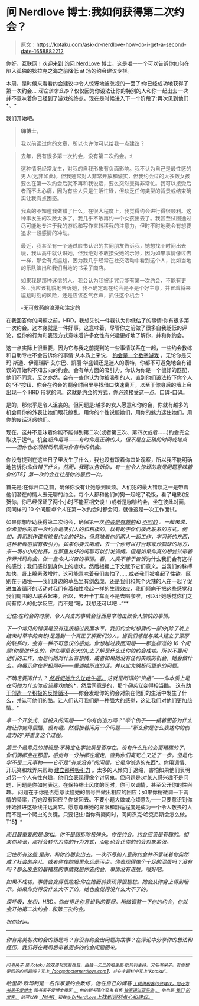 # 问 Nerdlove 博士:我如何获得第二次约会？

> 原文：<https://kotaku.com/ask-dr-nerdlove-how-do-i-get-a-second-date-1658882212>

你好，互联网！欢迎来到 [询问 NerdLove](http://kotaku.com/askdrnerdlove) 博士，这是唯一一个可以告诉你如何在陷入孤独的狄拉克之海之前降低 at 场的约会建议专栏。



本周，是时候来看看约会建议中令人惊讶地被忽视的一面了:你已经成功地获得了第一次约会… *现在该怎么办*？仅仅因为你设法让你的特别的人和你一起出去*一次*并不意味着你已经到了游戏的终点。现在是时候进入下一个阶段了:再次见到他们*。*

我们开始吧。

> **嗨博士，**
> 
> 我以前读过你的文章，所以也许你可以给我一点建议？

> 去年，我有很多第一次约会，没有第二次约会。:\
> 
> 这种情况经常发生，对我的自我形象有负面影响。我不认为自己是最性感的男人(远非如此)，但我通常对人非常开放和诚实，但我约会过的大多数女孩要么在第一次约会后就不再和我说话，要么突然变得非常忙。我可以接受后者而不太心痛，因为有些人只是生活忙碌，但缺乏任何类型的背景或结束确实让我有点困惑。
> 
> 我真的不知道我做错了什么，在很大程度上，我觉得约会进行得很顺利。这种事发生的次数太多了，我几乎不敢再约一个女孩出去了。我甚至试图通过尽可能地专注于我的游戏和写作来转移我的注意力，但时不时地我会有想要追求一段感情的冲动。
> 
> 最近，我甚至有一个通过脸书认识的共同朋友告诉我，她想找个时间出去玩，我从高中就认识她，但我绝对不敢接受她的示好，因为如果事情像过去一样，那会有点尴尬，因为我几乎经常在社交活动中看到这个人，比如当地的乐队演出和我们当地的书呆子商店。
> 
> 如果我是那种迷信的人，我会认为我被诅咒只能有第一次约会，不能有更多...我应该礼貌地告诉她，我不确定现在约会是不是个好主意，并冒着将来尴尬时刻的风险，还是应该忍气吞声，抓住这个机会？
> 
> **-无可救药的浪漫和注定的**

在我回答你的问题之前，HRD，我想先说一件我认为你低估了的事情:你有很多第一次约会。这本身就是一件好事。这意味着，尽管你之前做了很多自我贬低的评论，但你的行为和表现方式意味着许多女性有兴趣更好地了解你，并和你约会。

这一点实际上很重要，因为它与我之前提到的一些事情联系在一起，一些约会教练和自助专栏不会告诉你的事情:从本质上来说， [约会是一个数字游戏](http://kotaku.com/ask-dr-nerdlove-dating-on-hard-mode-1641724259) 。无论你是艾玛·斯通、伊德瑞斯·艾尔巴、凯丽·华盛顿还是迷人的泰特，你都不可避免地会有错误的开始和不知去向的约会。会有单方面的吸引力，你认为你是一个很好的匹配，他们不同意，反之亦然。会有一些你认为你被吸引的人，直到他们设法按下你个人的“不”按钮，你会在约会的剩余时间里寻找借口快速离开，以至于你身后的墙上会出现一个 HRD 形状的洞。这就是约会的方式，你必须接受这一点。口碑-口碑。

是的，那似乎是令人沮丧的。但问题是:越多的女人愿意和你约会，你就有越多的机会用你的外表让她们眼花缭乱，用你的个性说服她们，用你的魅力迷住她们，用你的废话迷惑她们。

现在，这并不意味着你能不能得到第二次(或者第三次、第四次或者……)约会完全取决于运气。机会*起作用吗——有时你是正确的人，但不是在正确的时间或地点——但你也必须帮助积累对你有利的机会。*

你没有提到在这些日子里发生了什么，我也没有跟着你四处观察，所以我不能明确地告诉你*你做错了什么。然而，我*可以*告诉你，有一些令人惊讶的常见问题意味着你的T5】第一次约会往往是你的最后一次。*

首先是:在你开口之前，确保你没有让她感到厌烦。人们犯的最大错误之一是带着他们潜在的情人去无聊的约会。每个人都和他们的狗一起吃了晚饭，看了电影(祝贺你，你已经保证了两个小时不能互相交谈！)或者是咖啡约会，坐在彼此对面，问同样的 10 个问题*每个人*在第一次约会时都会问，就像这是一次工作面试。

如果你想帮助获得第二次约会，确保第一次[*约会是有趣的*](http://www.doctornerdlove.com/2012/02/awesome-first-dates/all/1/)*和 [*不同的*](http://www.doctornerdlove.com/2012/08/more-awesome-first-dates/all/1/) 。一般来说，你希望你的第一次约会是吸引人的和积极的，以有助于你们彼此联系的方式。例如，寿司制作课有晚餐约会的好处，但意味着你们两人一起工作，学习新的东西，这种新鲜感很有吸引力。如果你要去喝酒，去一个你可以打台球或沙狐球的地方，来一场小小的比赛，在那里友好的闲聊可以引发调情。但是如果你真的想尝试带着作弊代码约会，做一些令人兴奋的事情。看，人类不善于告诉*为什么我们会有这样的感觉；我们感觉到身体上的症状，然后根据上下文赋予它们意义。当我们的脉搏加快，肾上腺素激增时，这可能意味着我们害怕了……或者我们被唤起了性欲。区别在于语境——我们身边的草丛里有剑齿虎，还是我们和某个火辣的人在一起？促进血液循环的活动对我们有着和性唤起一样的生理效应，我们倾向于把这些感觉和我们周围的人联系起来。所以，去开卡丁车而不是去喝咖啡，可以让她感觉你们之间有惊人的化学反应，而不是“嗯，我想还可以吧…”**

*记住:在约会的时候，令人兴奋的事情会轻而易举地击败令人愉快的事情。*

*下一个常见的错误是没有连接超过表面水平。我们约会时想要的一部分(除了晚上结束时草率的亲热)是遇到一个真正了解我们的人。当我们感觉与某人建立了深厚的联系时，会有一种不可思议的感觉。你想越过表面问题——那些标准的 10 个问题(你是做什么的，你在哪里长大的),去了解是什么让你的约会成功。所以不要问他们的工作，而是问她对什么有热情，或者如果她没有任何失败的机会，她会做什么。*向*展示你在积极倾听——重述她所说的话，并以此为跳板问更多的问题。*

*不确定要问什么？ [然后问她什么让她牛逼。](http://www.doctornerdlove.com/2012/11/get-what-you-want-dating/) 这就是所谓的“资格”——你本质上是在问她为什么*你*应该喜欢*她的*，然后同意是的，那个*确实让*变得相当酷。 [这有助于创造一个积极的反馈循环](http://www.doctornerdlove.com/2012/07/chemistry-emotional-engagement/)——你会发现你的约会对象在他们的生活中发生了什么，并认可他们的酷。让人们认可我们是一种强大的感觉，这让我们对他们更加热情。*

*拿一个开放式、低投入的问题——“你有创造力吗？”举个例子——接着回答为什么她让你觉得很酷，很有趣。然后接着问另一个问题——“那么你是怎么表达你的创造力的”并重复这个过程。*

*第三个最常见的错误是:不确定化学物质是否存在。没有什么比约会更糟糕的了，你们俩都坐在那里，感觉每一分钟都在溜走，直到你们离死亡又近了一步。但是化学不是二元事物——它不是“有或没有”的问题，它是你*创造的东西*。你用调情、开玩笑和戏弄来帮助 [建立那种吸引力](http://www.doctornerdlove.com/2012/07/chemistry-sexual-tension/all/1/) 。太多的人倾向于退缩，害怕如果他们表明对另一个人有性兴趣，他们会表现得像个讨厌鬼。但问题是:对某人感兴趣不是问题，问题是你如何表达。在保持绅士风度的同时，你可以调情，甚至公开你的性兴趣。 问题在于你是否愿意读懂她的信号并做出相应的回应；如果你稍微调一下调情的频率，而她没有回应？你拨回去。不要小题大做或心烦意乱——只要意识到你开始推进这条线并远离它。愿意尊重她的界限和舒适程度是成为一个令人敬畏的人而不是一个爬虫的关键。只要记住:当你有疑问时，问问杰克·哈克尼斯会怎么做。T15】*

*而且最重要的是:*放松*。你不是想拆除核弹头。你在约会。约会应该是有趣的。如果你紧张，那将会转化为你的行为方式，而*那*也会让你的约会对象紧张。*

*记住所有这些:*是的，和你的朋友*出去。一次不尽如人意的约会并不意味着你突然成了社会的弃儿，或者你在她眼里永远是污点。你表现得像个十足的混蛋吗？没有吗？那么发生的最糟糕的事情就是你去约会，事情没有进展。哦好吧。*

*如果不成功，事情会变得很尴尬:你在她面前表现得很尴尬。她会从你身上得到暗示。如果你觉得没什么大不了的，她也会觉得没什么大不了的。*

*深呼吸，放松，HBD。你做得比你意识到的要好。稍微调整一下你的约会，你就会开始第二次约会…和第三次约会。*

*祝你好运。*

* * *

*你有完美初次约会的钥匙吗？有没有约会出问题的故事？在评论中分享你的想法和经历，我们将在两周后带着更多的约会问题回来。*

* * *

*[<small>问书呆子</small>](http://kotaku.com/askdrnerdlove) <small>是 *Kotaku* 的双周刊交友栏目，由独一无二的哈里斯·欧玛利主持，又名书呆子。有你想要回答的问题吗？写上</small>[<small>【doc@doctornerdlove.com】</small>](mailto:doc@doctornerdlove.com)<small>，并在主题栏中写上“Kotaku”。</small>*

*哈里斯·欧玛利是一名作家兼约会教练，他在自己的博客 [<small>上提供极客约会建议，他还为书呆子爱博士</small>](http://www.doctornerdlove.com/) <small>和书呆子爱博士播客</small> [<small>。</small>](https://kotaku.com/ask-dr-nerdlove-im-worried-my-girlfriend-doesnt-actu-1630640756) <small>他的新书*简化交友*有售</small> [<small>独家通过亚马逊</small>](http://bit.ly/simplifieddating) [<small>。</small>](http://kotaku.com/ask-dr-nerdlove-will-i-always-be-an-overweight-virgi-1647275166) <small>他也是</small> [<small>我们</small>](http://oneofus.net/) [<small>的常客。</small>](http://kotaku.com/ask-dr-nerdlove-i-cant-get-over-an-affair-with-my-mar-1573528327) <small>他可以在</small> [<small>【脸书】</small>](http://facebook.com/DrNerdLove) <small>和在</small>[<small>@ DrNerdLove</small>](http://twitter.com/DrNerdLove)[上找到调剂点心和建议。](http://kotaku.com/ask-dr-nerdlove-do-women-have-it-easier-in-dating-1596566465)*
